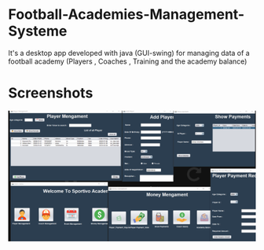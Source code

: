 # Football-Academies-Management-Systeme
It's a desktop app developed with java (GUI-swing) for managing data of a football academy (Players , Coaches , Training and the academy balance) 

# Screenshots

![alt text](https://github.com/hbfawaz112/Football-Academies-Management-Systeme/blob/main/ss.png?raw=true)
